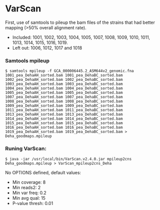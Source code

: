 # VarScan

First, use of samtools to pileup the bam files of the strains that had better mapping (>50% overall alignment rate). 
- Included: 1001, 1002, 1003, 1004, 1005, 1007, 1008, 1009, 1010, 1011, 1013, 1014, 1015, 1016, 1019. 
- Left out: 1006, 1012, 1017 and 1018

### Samtools mpileup
	$ samtools mpileup -f GCA_000006445.2_ASM644v2_genomic.fna 1001_pea_DehaAH_sorted.bam 1001_pea_DehaBC_sorted.bam 1002_pea_DehaAH_sorted.bam 1002_pea_DehaBC_sorted.bam 1003_pea_DehaAH_sorted.bam 1003_pea_DehaBC_sorted.bam 1004_pea_DehaAH_sorted.bam 1004_pea_DehaBC_sorted.bam 1005_pea_DehaAH_sorted.bam 1005_pea_DehaBC_sorted.bam 1007_pea_DehaAH_sorted.bam 1007_pea_DehaBC_sorted.bam 1008_pea_DehaAH_sorted.bam 1008_pea_DehaBC_sorted.bam 1009_pea_DehaAH_sorted.bam 1009_pea_DehaBC_sorted.bam 1011_pea_DehaAH_sorted.bam 1011_pea_DehaBC_sorted.bam 1013_pea_DehaAH_sorted.bam 1013_pea_DehaBC_sorted.bam 1014_pea_DehaAH_sorted.bam 1014_pea_DehaBC_sorted.bam 1015_pea_DehaAH_sorted.bam 1015_pea_DehaBC_sorted.bam 1016_pea_DehaAH_sorted.bam 1016_pea_DehaBC_sorted.bam 1019_pea_DehaAH_sorted.bam 1019_pea_DehaBC_sorted.bam > Deha_goodmaps.mpileup

### Runing VarScan:
	$ java -jar /usr/local/bin/VarScan.v2.4.0.jar mpileup2cns Deha_goodmaps.mpileup > VarScan_mpileup2cns_Deha

No OPTIONS defined, default values:
- Min coverage: 8
- Min reads2:   2
- Min var freq: 0.2
- Min avg qual: 15
- P-value thresh: 0.01
